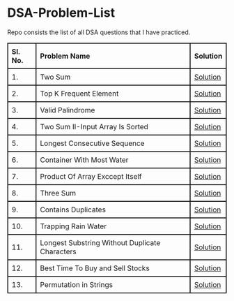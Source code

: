 # DSA-Problem-List

Repo consists the list of all DSA questions that I have practiced.

<table style="width: 100%; border-collapse: collapse;">
    <thead>
        <tr>
            <th style="border: 2px solid; padding: 8px; text-align: left;">Sl. No.</th>
            <th style="border: 2px solid; padding: 8px; text-align: left;">Problem Name</th>
            <th style="border: 2px solid; padding: 8px; text-align: left;">Solution</th>
        </tr>
    </thead>
    <tbody>
        <tr style="border: 2px solid;">
            <td style="border: 2px solid; padding: 8px;">1.</td>
            <td style="border: 2px solid; padding: 8px;">Two Sum</td>
            <td style="border: 2px solid; padding: 8px;"><a href="https://github.com/KC1064/DSA-Problem-List/blob/main/Two%20Integer%20Sum.md">Solution</a></td>
        </tr>
        <tr style="border: 2px solid;">
            <td style="border: 2px solid; padding: 8px;">2.</td>
            <td style="border: 2px solid; padding: 8px;">Top K Frequent Element</td>
            <td style="border: 2px solid; padding: 8px;"><a href="./Top%20K%20frequent%20Elements.md">Solution</a></td>
        </tr>
        <tr style="border: 2px solid;">
        <td style="border: 2px solid; padding: 8px;">3.</td>
            <td style="border: 2px solid; padding: 8px;">Valid Palindrome</td>
            <td style="border: 2px solid; padding: 8px;"><a href="./Valid Palindrome.md">Solution</a></td>
        </tr>
        <tr style="border: 2px solid;">
        <td style="border: 2px solid; padding: 8px;">4.</td>
            <td style="border: 2px solid; padding: 8px;">Two Sum II-Input Array Is Sorted</td>
            <td style="border: 2px solid; padding: 8px;"><a href="./Two Sum II Input Array Is Sorted.md">Solution</a></td>
        </tr>
        <tr style="border: 2px solid;">
        <td style="border: 2px solid; padding: 8px;">5.</td>
            <td style="border: 2px solid; padding: 8px;">Longest Consecutive Sequence</td>
            <td style="border: 2px solid; padding: 8px;"><a href="./Longest Consecutive Sequence.md">Solution</a></td>
            <tr style="border: 2px solid;">
        <td style="border: 2px solid; padding: 8px;">6.</td>
            <td style="border: 2px solid; padding: 8px;">Container With Most Water</td>
            <td style="border: 2px solid; padding: 8px;"><a href="./Container With Most Water.md">Solution</a></td>
        </tr>
        <tr style="border: 2px solid;">
        <td style="border: 2px solid; padding: 8px;">7.</td>
            <td style="border: 2px solid; padding: 8px;">Product Of Array Exccept Itself</td>
            <td style="border: 2px solid; padding: 8px;"><a href="./Product of Array Except Itself.md">Solution</a></td>
        </tr>
        <tr style="border: 2px solid;">
        <td style="border: 2px solid; padding: 8px;">8.</td>
            <td style="border: 2px solid; padding: 8px;">Three Sum</td>
            <td style="border: 2px solid; padding: 8px;"><a href="./Three Sum.md">Solution</a></td>
        </tr>
        <tr style="border: 2px solid;">
        <td style="border: 2px solid; padding: 8px;">9.</td>
            <td style="border: 2px solid; padding: 8px;">Contains Duplicates</td>
            <td style="border: 2px solid; padding: 8px;"><a href="./Contains Duplicates.md">Solution</a></td>
        </tr>
        <tr style="border: 2px solid;">
        <td style="border: 2px solid; padding: 8px;">10.</td>
            <td style="border: 2px solid; padding: 8px;">Trapping Rain Water</td>
            <td style="border: 2px solid; padding: 8px;"><a href="./Trapping Rain Water.md">Solution</a></td>
        </tr>
        <tr style="border: 2px solid;">
        <td style="border: 2px solid; padding: 8px;">11.</td>
            <td style="border: 2px solid; padding: 8px;">Longest Substring Without Duplicate Characters</td>
            <td style="border: 2px solid; padding: 8px;"><a href="./Longest Substring Without Repeating Characters.md">Solution</a></td>
        </tr>
        <tr style="border: 2px solid;">
        <td style="border: 2px solid; padding: 8px;">12.</td>
            <td style="border: 2px solid; padding: 8px;">Best Time To Buy and Sell Stocks</td>
            <td style="border: 2px solid; padding: 8px;"><a href="./Best Time To Buy and Sell Stocks.md">Solution</a></td>
        </tr>
        <tr style="border: 2px solid;">
        <td style="border: 2px solid; padding: 8px;">13.</td>
            <td style="border: 2px solid; padding: 8px;">Permutation in Strings</td>
            <td style="border: 2px solid; padding: 8px;"><a href="./Permutation in String.md">Solution</a></td>
        </tr>
    </tbody>
</table>
